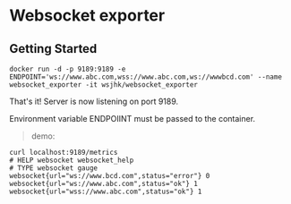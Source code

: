# Websocket exporter

## Getting Started

```
docker run -d -p 9189:9189 -e ENDPOINT='ws://www.abc.com,wss://www.abc.com,ws://wwwbcd.com' --name websocket_exporter -it wsjhk/websocket_exporter
```

That's it! Server is now listening on port 9189.

Environment variable ENDPOIINT must be passed to the container.

> demo:
```
curl localhost:9189/metrics
# HELP websocket websocket_help
# TYPE websocket gauge
websocket{url="ws://www.bcd.com",status="error"} 0
websocket{url="ws://www.abc.com",status="ok"} 1
websocket{url="wss://www.abc.com",status="ok"} 1
```
